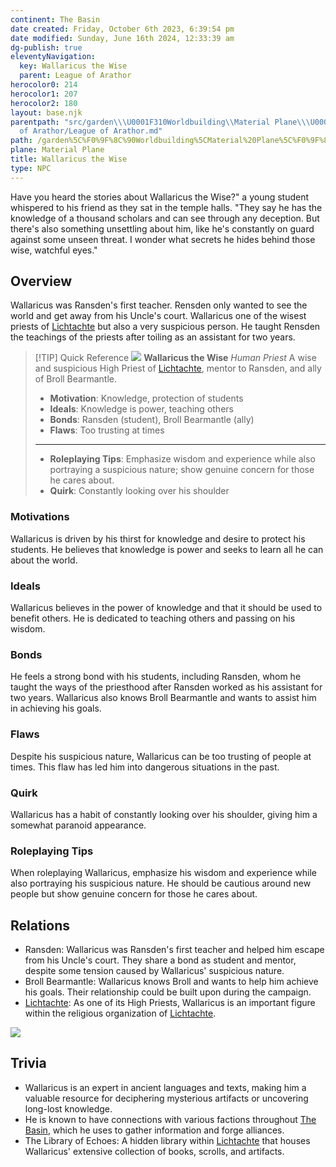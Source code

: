 ```yaml
---
continent: The Basin
date created: Friday, October 6th 2023, 6:39:54 pm
date modified: Sunday, June 16th 2024, 12:33:39 am
dg-publish: true
eleventyNavigation:
  key: Wallaricus the Wise
  parent: League of Arathor
herocolor0: 214
herocolor1: 207
herocolor2: 180
layout: base.njk
parentpath: "src/garden\\\U0001F310Worldbuilding\\Material Plane\\\U0001F3DE️The Basin\\Factions\\League
  of Arathor/League of Arathor.md"
path: /garden%5C%F0%9F%8C%90Worldbuilding%5CMaterial%20Plane%5C%F0%9F%8F%9E%EF%B8%8FThe%20Basin%5CFactions%5CLeague%20of%20Arathor/Wallaricus%20the%20Wise/
plane: Material Plane
title: Wallaricus the Wise
type: NPC
---
```


Have you heard the stories about Wallaricus the Wise?" a young student whispered to his friend as they sat in the temple halls. "They say he has the knowledge of a thousand scholars and can see through any deception. But there's also something unsettling about him, like he's constantly on guard against some unseen threat. I wonder what secrets he hides behind those wise, watchful eyes."

## Overview

Wallaricus was Ransden's first teacher. Rensden only wanted to see the world and get away from his Uncle's court. Wallaricus one of the wisest priests of [Lichtachte](/garden/%F0%9F%8C%90Worldbuilding%5CMaterial%20Plane%5C%F0%9F%8F%9E%EF%B8%8FThe%20Basin%5CRegions%5CLichtachte/Lichtachte) but also a very suspicious person. He taught Rensden the teachings of the priests after toiling as an assistant for two years.

> [!TIP] Quick Reference
> ![](/static/Wallaricus%20the%20Wise.png) 
> **Wallaricus the Wise** _Human Priest_ 
>  A wise and suspicious High Priest of [Lichtachte](/garden/%F0%9F%8C%90Worldbuilding%5CMaterial%20Plane%5C%F0%9F%8F%9E%EF%B8%8FThe%20Basin%5CRegions%5CLichtachte/Lichtachte), mentor to Ransden, and ally of Broll Bearmantle.
>- **Motivation**: Knowledge, protection of students
>- **Ideals**: Knowledge is power, teaching others
>- **Bonds**: Ransden (student), Broll Bearmantle (ally)
>- **Flaws**: Too trusting at times
> ____
>- **Roleplaying Tips**: Emphasize wisdom and experience while also portraying a suspicious nature; show genuine concern for those he cares about.
>-  **Quirk**: Constantly looking over his shoulder

### Motivations

Wallaricus is driven by his thirst for knowledge and desire to protect his students. He believes that knowledge is power and seeks to learn all he can about the world.

### Ideals

Wallaricus believes in the power of knowledge and that it should be used to benefit others. He is dedicated to teaching others and passing on his wisdom.

### Bonds

He feels a strong bond with his students, including Ransden, whom he taught the ways of the priesthood after Ransden worked as his assistant for two years. Wallaricus also knows Broll Bearmantle and wants to assist him in achieving his goals.

### Flaws

Despite his suspicious nature, Wallaricus can be too trusting of people at times. This flaw has led him into dangerous situations in the past.

### Quirk

Wallaricus has a habit of constantly looking over his shoulder, giving him a somewhat paranoid appearance.

### Roleplaying Tips

When roleplaying Wallaricus, emphasize his wisdom and experience while also portraying his suspicious nature. He should be cautious around new people but show genuine concern for those he cares about.

## Relations
- Ransden: Wallaricus was Ransden's first teacher and helped him escape from his Uncle's court. They share a bond as student and mentor, despite some tension caused by Wallaricus' suspicious nature.
- Broll Bearmantle: Wallaricus knows Broll and wants to help him achieve his goals. Their relationship could be built upon during the campaign.
- [Lichtachte](/garden/%F0%9F%8C%90Worldbuilding%5CMaterial%20Plane%5C%F0%9F%8F%9E%EF%B8%8FThe%20Basin%5CRegions%5CLichtachte/Lichtachte): As one of its High Priests, Wallaricus is an important figure within the religious organization of [Lichtachte](/garden/%F0%9F%8C%90Worldbuilding%5CMaterial%20Plane%5C%F0%9F%8F%9E%EF%B8%8FThe%20Basin%5CRegions%5CLichtachte/Lichtachte).

![](/static/Placeholder.png)

## Trivia

- Wallaricus is an expert in ancient languages and texts, making him a valuable resource for deciphering mysterious artifacts or uncovering long-lost knowledge.
- He is known to have connections with various factions throughout [The Basin](/garden/%F0%9F%8C%90Worldbuilding%5CMaterial%20Plane%5C%F0%9F%8F%9E%EF%B8%8FThe%20Basin/The%20Basin), which he uses to gather information and forge alliances.
- The Library of Echoes: A hidden library within [Lichtachte](/garden/%F0%9F%8C%90Worldbuilding%5CMaterial%20Plane%5C%F0%9F%8F%9E%EF%B8%8FThe%20Basin%5CRegions%5CLichtachte/Lichtachte) that houses Wallaricus' extensive collection of books, scrolls, and artifacts.